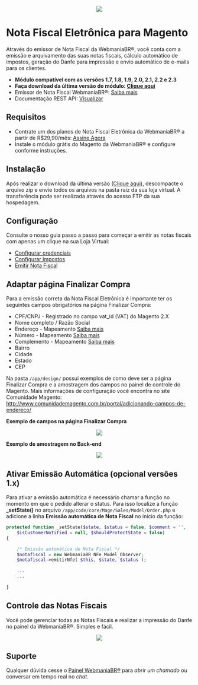 <p align="center">
  <img src="https://wmbr.s3.amazonaws.com/img/logo_webmaniabr_github.png">
</p>

# Nota Fiscal Eletrônica para Magento

Através do emissor de Nota Fiscal da WebmaniaBR®, você conta com a emissão e arquivamento das suas notas fiscais, cálculo automático de impostos, geração do Danfe para impressão e envio automático de e-mails para os clientes.

- **Módulo compatível com as versões 1.7, 1.8, 1.9, 2.0, 2.1, 2.2 e 2.3**
- **Faça download da última versão do módulo: [Clique aqui](https://github.com/webmaniabr/NFeMagento/releases)**
- Emissor de Nota Fiscal WebmaniaBR®: [Saiba mais](https://webmaniabr.com/nota-fiscal-eletronica/)
- Documentação REST API: [Visualizar](https://webmaniabr.com/docs/rest-api-nfe/)

## Requisitos

- Contrate um dos planos de Nota Fiscal Eletrônica da WebmaniaBR® a partir de R$29,90/mês: [Assine Agora](https://webmaniabr.com/nota-fiscal-eletronica/)
- Instale o módulo grátis do Magento da WebmaniaBR® e configure conforme instruções.

## Instalação

Após realizar o download da última versão ([Clique aqui](https://github.com/webmaniabr/NFeMagento/releases)), descompacte o arquivo zip e envie todos os arquivos na pasta raiz da sua loja virtual. A transferência pode ser realizada através do acesso FTP da sua hospedagem.

## Configuração

Consulte o nosso guia passo a passo para começar a emitir as notas fiscais com apenas um clique na sua Loja Virtual:

- [Configurar credenciais](https://ajuda.webmaniabr.com/hc/pt-br/articles/360013113632-Configurar-credenciais-no-Magento)
- [Configurar Impostos](https://ajuda.webmaniabr.com/hc/pt-br/articles/360013346391-Configurar-impostos-no-Magento)
- [Emitir Nota Fiscal](https://ajuda.webmaniabr.com/hc/pt-br/articles/360013126992-Emiss%C3%A3o-de-NF-e-no-Magento)

## Adaptar página Finalizar Compra

Para a emissão correta da Nota Fiscal Eletrônica é importante ter os seguintes campos obrigatórios na página Finalizar Compra:

- CPF/CNPJ - Registrado no campo vat_id (VAT) do Magento 2.X
- Nome completo / Razão Social
- Endereço - Mapeamento [Saiba mais](https://ajuda.webmaniabr.com/hc/pt-br/articles/360051814852)
- Número - Mapeamento [Saiba mais](https://ajuda.webmaniabr.com/hc/pt-br/articles/360051814852)
- Complemento - Mapeamento [Saiba mais](https://ajuda.webmaniabr.com/hc/pt-br/articles/360051814852)
- Bairro
- Cidade
- Estado
- CEP

Na pasta ```/app/design/``` possui exemplos de como deve ser a página Finalizar Compra e a amostragem dos campos no painel de controle do Magento. Mais informações de configuração você encontra no site Comunidade Magento: http://www.comunidademagento.com.br/portal/adicionando-campos-de-endereco/

**Exemplo de campos na página Finalizar Compra**
<p align="center"><img src="https://webmaniabr.com/wp-content/uploads/2015/12/img_56662bb04a8a0.png"></p>

**Exemplo de amostragem no Back-end**
<p align="center"><img src="https://webmaniabr.com/wp-content/uploads/2015/12/img_56663c7472e3f.png"></p>

## Ativar Emissão Automática (opcional versões 1.x)

Para ativar a emissão automática é necessário chamar a função no momento em que o pedido alterar o status. Para isso localize a função **_setState()** no arquivo ```/app/code/core/Mage/Sales/Model/Order.php``` e adicione a linha **Emissão automática de Nota Fiscal** no início da função:

```php
protected function _setState($state, $status = false, $comment = '',
    $isCustomerNotified = null, $shouldProtectState = false)
{

    /* Emissão automática de Nota Fiscal */
    $notafiscal = new WebmaniaBR_NFe_Model_Observer;
    $notafiscal->emitirNfe( $this, $state, $status );

    ...
    ...
    
}
```

## Controle das Notas Fiscais

Você pode gerenciar todas as Notas Fiscais e realizar a impressão do Danfe no painel da WebmaniaBR®. Simples e fácil.

<p align="center">
<img src="https://wmbr.s3.amazonaws.com/img/dashboard_webmaniabr_01.jpg">
</p>

## Suporte

Qualquer dúvida cesse o [Painel WebmaniaBR®](https://webmaniabr.com/painel/) para *abrir um chamado* ou conversar em tempo real no *chat*.
